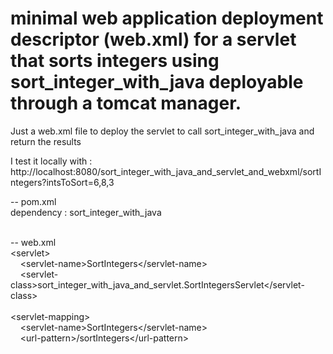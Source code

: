 # minimal web application deployment descriptor (web.xml) for a servlet that sorts integers using sort\_integer\_with_java deployable through a tomcat manager.

Just a web.xml file to deploy the servlet  to call sort\_integer\_with_java and return the results

I test it locally with : http://localhost:8080/sort\_integer\_with\_java\_and\_servlet\_and_webxml/sortIntegers?intsToSort=6,8,3

-- pom.xml <br/>
dependency : sort\_integer\_with_java<br/>

<br/>
-- web.xml<br/>
&lt;servlet&gt;<br/>
&nbsp;&nbsp;&nbsp;&nbsp;&lt;servlet-name&gt;SortIntegers&lt;/servlet-name&gt;<br/>
&nbsp;&nbsp;&nbsp;&nbsp;&lt;servlet-class&gt;sort_integer_with_java_and_servlet.SortIntegersServlet&lt;/servlet-class&gt;<br/>
<br/>
&lt;servlet-mapping&gt;<br/>
&nbsp;&nbsp;&nbsp;&nbsp;&lt;servlet-name&gt;SortIntegers&lt;/servlet-name&gt;<br/>
&nbsp;&nbsp;&nbsp;&nbsp;&lt;url-pattern&gt;/sortIntegers&lt;/url-pattern&gt;<br/>
